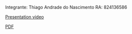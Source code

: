 
Integrante: Thiago Andrade do Nascimento
RA: 824136586

[Presentation video](https://youtu.be/r3So4mMSSMk)

[PDF](todo_app_impl.pdf)

